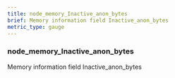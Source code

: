```yaml
---
title: node_memory_Inactive_anon_bytes
brief: Memory information field Inactive_anon_bytes
metric_type: gauge
---
```

### node_memory_Inactive_anon_bytes

Memory information field Inactive_anon_bytes